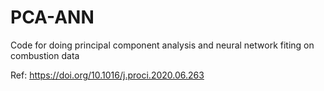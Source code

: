 # PCA-ANN
Code for doing principal component analysis and neural network fiting on combustion data

Ref: https://doi.org/10.1016/j.proci.2020.06.263
